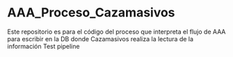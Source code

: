 # AAA_Proceso_Cazamasivos

Este repositorio es para el código del proceso que interpreta el flujo de AAA para escribir en la DB donde Cazamasivos realiza la lectura de la información
Test pipeline